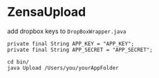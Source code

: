 # ZensaUpload

add dropbox keys to `DropBoxWrapper.java`

```
private final String APP_KEY = "APP_KEY";
private final String APP_SECRET = "APP_SECRET";

```


```
cd bin/
java Upload /Users/you/yourAppFolder
```